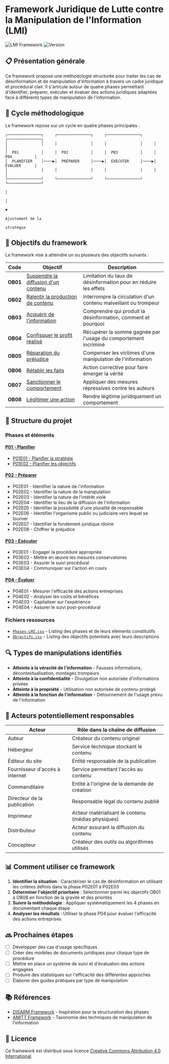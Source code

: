 # Framework Juridique de Lutte contre la Manipulation de l'Information (LMI)

![LMI Framework](https://img.shields.io/badge/Framework-LMI-blue)
![Version](https://img.shields.io/badge/Version-1.0-green)

## 📋 Présentation générale

Ce framework propose une méthodologie structurée pour traiter les cas de désinformation et de manipulation d'information à travers un cadre juridique et procédural clair. Il s'articule autour de quatre phases permettant d'identifier, préparer, exécuter et évaluer des actions juridiques adaptées face à différents types de manipulation de l'information.

## 🔄 Cycle méthodologique

Le framework repose sur un cycle en quatre phases principales :

```
┌───────────────┐     ┌───────────────┐     ┌───────────────┐     ┌───────────────┐
│               │     │               │     │               │     │               │
│  P01          │     │  P02          │     │  P03          │     │  P04          │
│  PLANIFIER    │────▶│  PRÉPARER     │────▶│  EXÉCUTER     │────▶│  ÉVALUER      │
│               │     │               │     │               │     │               │
└───────────────┘     └───────────────┘     └───────────────┘     └───────────────┘
                                                                         │
                                                                         │
                                                                         ▼
                                                                  Ajustement de la
                                                                    stratégie
```

## 🎯 Objectifs du framework

Le framework vise à atteindre un ou plusieurs des objectifs suivants :

| Code | Objectif | Description |
|------|----------|-------------|
| **OB01** | [Suspendre la diffusion d'un contenu](./OBJECTIFS/Objectifs.md#ob01) | Limitation du taux de désinformation pour en réduire les effets |
| **OB02** | [Ralentir la production de contenu](./OBJECTIFS/Objectifs.md#ob02) | Interrompre la circulation d'un contenu malveillant ou trompeur |
| **OB03** | [Acquérir de l'information](./OBJECTIFS/Objectifs.md#ob03) | Comprendre qui produit la désinformation, comment et pourquoi |
| **OB04** | [Confisquer le profit réalisé](./OBJECTIFS/Objectifs.md#ob04) | Récupérer la somme gagnée par l'usage du comportement incriminé |
| **OB05** | [Réparation du préjudice](./OBJECTIFS/Objectifs.md#ob05) | Compenser les victimes d'une manipulation de l'information |
| **OB06** | [Rétablir les faits](./OBJECTIFS/Objectifs.md#ob06) | Action corrective pour faire émerger la vérité |
| **OB07** | [Sanctionner le comportement](./OBJECTIFS/Objectifs.md#ob07) | Appliquer des mesures répressives contre les auteurs |
| **OB08** | [Légitimer une action](./OBJECTIFS/Objectifs.md#ob08) | Rendre légitime juridiquement un comportement |

## 📁 Structure du projet

### Phases et éléments

#### [P01 - Planifier](./PHASE/P01%20-%20Planifier/)
- [P01E01 - Planifier la stratégie](./PHASE/P01%20-%20Planifier/P01E01%20-%20Planifier%20la%20stratégie.md)
- [P01E02 - Planifier les objectifs](./PHASE/P01%20-%20Planifier/P01E02%20-%20Planifier%20les%20objectifs.md)

#### [P02 - Préparer](./PHASE/P02%20-%20Préparer/Préparer.md)
- P02E01 - Identifier la nature de l'information
- P02E02 - Identifier la nature de la manipulation
- P02E03 - Identifier la nature de l'intérêt violé
- P02E04 - Identifier le lieu de la diffusion de l'information
- P02E05 - Identifier la possibilité d'une pluralité de responsable
- P02E06 - Identifier l'organisme public ou judiciaire vers lequel se tourner
- P02E07 - Identifier le fondement juridique idoine
- P02E08 - Chiffrer le préjudice

#### [P03 - Exécuter](./PHASE/P03%20-%20Exécuter/Exécuter.md)
- P03E01 - Engager la procédure appropriée
- P03E02 - Mettre en œuvre les mesures conservatoires
- P03E03 - Assurer le suivi procédural
- P03E04 - Communiquer sur l'action en cours

#### [P04 - Évaluer](./PHASE/P04%20-%20Evaluer/Evaluer.md)
- P04E01 - Mesurer l'efficacité des actions entreprises
- P04E02 - Analyser les coûts et bénéfices
- P04E03 - Capitaliser sur l'expérience
- P04E04 - Assurer le suivi post-procédural

### Fichiers ressources

- [`Phases-LMI.csv`](./Phases-LMI.csv) - Listing des phases et de leurs éléments constitutifs
- [`Objectifs.csv`](./Objectifs.csv) - Listing des objectifs potentiels avec leurs descriptions

## 🔍 Types de manipulations identifiés

- **Atteinte à la véracité de l'information** - Fausses informations, décontextualisation, montages trompeurs
- **Atteinte à la confidentialité** - Divulgation non autorisée d'informations privées
- **Atteinte à la propriété** - Utilisation non autorisée de contenu protégé
- **Atteinte à la fonction de l'information** - Détournement de l'usage prévu de l'information

## 👥 Acteurs potentiellement responsables

| Acteur | Rôle dans la chaîne de diffusion |
|--------|----------------------------------|
| Auteur | Créateur du contenu original |
| Hébergeur | Service technique stockant le contenu |
| Éditeur du site | Entité responsable de la publication |
| Fournisseur d'accès à internet | Service permettant l'accès au contenu |
| Commanditaire | Entité à l'origine de la demande de création |
| Directeur de la publication | Responsable légal du contenu publié |
| Imprimeur | Acteur matérialisant le contenu (médias physiques) |
| Distributeur | Acteur assurant la diffusion du contenu |
| Concepteur | Créateur des outils ou algorithmes utilisés |

## 📊 Comment utiliser ce framework

1. **Identifier la situation** : Caractériser le cas de désinformation en utilisant les critères définis dans la phase P02E01 à P02E03
2. **Déterminer l'objectif prioritaire** : Sélectionner parmi les objectifs OB01 à OB08 en fonction de la gravité et des priorités
3. **Suivre la méthodologie** : Appliquer systématiquement les 4 phases en documentant chaque étape
4. **Analyser les résultats** : Utiliser la phase P04 pour évaluer l'efficacité des actions entreprises

## 🔜 Prochaines étapes

- [ ] Développer des cas d'usage spécifiques
- [ ] Créer des modèles de documents juridiques pour chaque type de procédure
- [ ] Mettre en place un système de suivi et d'évaluation des actions engagées
- [ ] Produire des statistiques sur l'efficacité des différentes approches
- [ ] Élaborer des guides pratiques par type de manipulation

## 📚 Références

- [DISARM Framework](https://github.com/DISARMFoundation/DISARMFramework) - Inspiration pour la structuration des phases
- [AMITT Framework](https://github.com/cogsec-collaborative/AMITT) - Taxonomie des techniques de manipulation de l'information

## 📄 Licence

Ce framework est distribué sous licence [Creative Commons Attribution 4.0 International](https://creativecommons.org/licenses/by/4.0/).
